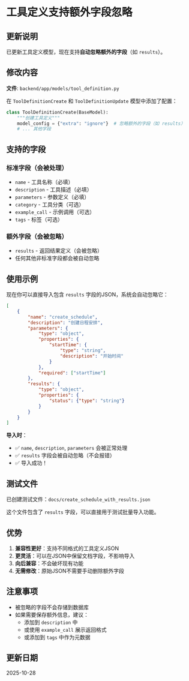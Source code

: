 # 工具定义支持额外字段忽略

## 更新说明

已更新工具定义模型，现在支持**自动忽略额外的字段**（如 `results`）。

## 修改内容

**文件**: `backend/app/models/tool_definition.py`

在 `ToolDefinitionCreate` 和 `ToolDefinitionUpdate` 模型中添加了配置：

```python
class ToolDefinitionCreate(BaseModel):
    """创建工具定义"""
    model_config = {"extra": "ignore"}  # 忽略额外的字段（如 results）
    # ... 其他字段
```

## 支持的字段

### 标准字段（会被处理）
- `name` - 工具名称（必填）
- `description` - 工具描述（必填）
- `parameters` - 参数定义（必填）
- `category` - 工具分类（可选）
- `example_call` - 示例调用（可选）
- `tags` - 标签（可选）

### 额外字段（会被忽略）
- `results` - 返回结果定义（会被忽略）
- 任何其他非标准字段都会被自动忽略

## 使用示例

现在你可以直接导入包含 `results` 字段的JSON，系统会自动忽略它：

```json
[
    {
        "name": "create_schedule",
        "description": "创建日程安排",
        "parameters": {
            "type": "object",
            "properties": {
                "startTime": {
                    "type": "string",
                    "description": "开始时间"
                }
            },
            "required": ["startTime"]
        },
        "results": {
            "type": "object",
            "properties": {
                "status": {"type": "string"}
            }
        }
    }
]
```

**导入时**：
- ✅ `name`, `description`, `parameters` 会被正常处理
- ✅ `results` 字段会被自动忽略（不会报错）
- ✅ 导入成功！

## 测试文件

已创建测试文件：`docs/create_schedule_with_results.json`

这个文件包含了 `results` 字段，可以直接用于测试批量导入功能。

## 优势

1. **兼容性更好**：支持不同格式的工具定义JSON
2. **更灵活**：可以在JSON中保留文档字段，不影响导入
3. **向后兼容**：不会破坏现有功能
4. **无需修改**：原始JSON不需要手动删除额外字段

## 注意事项

- 被忽略的字段不会存储到数据库
- 如果需要保存额外信息，建议：
  - 添加到 `description` 中
  - 或使用 `example_call` 展示返回格式
  - 或添加到 `tags` 中作为元数据

## 更新日期

2025-10-28
